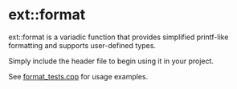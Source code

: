 ext::format
======

ext::format is a variadic function that provides simplified printf-like formatting and supports user-defined types.

Simply include the header file to begin using it in your project.

See [format_tests.cpp](https://github.com/justinls/format/blob/master/tests/format_tests.cpp) for usage examples.

